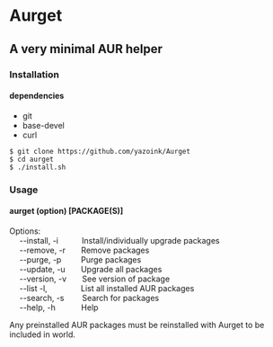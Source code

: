 # Aurget
## A very minimal AUR helper
### Installation
#### dependencies
- git  
- base-devel  
- curl  

`$ git clone https://github.com/yazoink/Aurget`  
`$ cd aurget`  
`$ ./install.sh`  

### Usage
#### aurget (option) [PACKAGE(S)]  
Options:  
&emsp; --install, -i&emsp;&emsp;&ensp;&ensp;Install/individually upgrade packages  
&emsp; --remove, -r&emsp;&emsp;Remove packages  
&emsp; --purge, -p&emsp;&emsp;&ensp;Purge packages  
&emsp; --update, -u&emsp;&emsp;Upgrade all packages  
&emsp; --version, -v&emsp;&emsp;See version of package  
&emsp; --list -l, &emsp;&emsp;&emsp;&emsp;List all installed AUR packages  
&emsp; --search, -s&emsp;&emsp;&nbsp;Search for packages  
&emsp; --help, -h &emsp;&emsp;&emsp;Help  

Any preinstalled AUR packages must be reinstalled with Aurget to be included in world.
